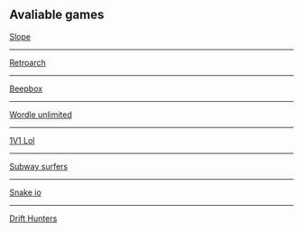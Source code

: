 ## Avaliable games 
<a href="https://gman66723.github.io/ubhub.xyz/Tools/slopeoffline" target="_blank"> Slope </a>
***
<a href="https://gman66723.github.io/ubhub.xyz/g/wsh.html" target="_blank"> Retroarch </a>
***
<a href="https://gman66723.github.io/ubhub.xyz/Tools/A1" target="_blank"> Beepbox </a>
***
<a href="https://gman66723.github.io/ubhub.xyz/g/Wrdl" target="_blank"> Wordle unlimited </a>
***
<a href="https://gman66723.github.io/ubhub.xyz/g/lol" target="_blank"> 1V1 Lol </a>
***
<a href="https://gman66723.github.io/ubhub.xyz/g/Sub" target="_blank"> Subway surfers </a>
***
<a href="https://gman66723.github.io/ubhub.xyz/g/Snakeio" target="_blank">Snake io </a>
***
<a href="https://gman66723.github.io/ubhub.xyz/g/dh" target="_blank">Drift Hunters</a>
 
